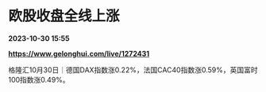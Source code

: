 # 欧股收盘全线上涨

**2023-10-30 15:55**

**https://www.gelonghui.com/live/1272431**

格隆汇10月30日｜德国DAX指数涨0.22%，法国CAC40指数涨0.59%，英国富时100指数涨0.49%。
